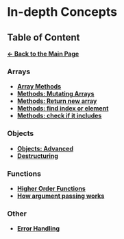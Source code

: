 # In-depth Concepts

## Table of Content

[**&larr; Back to the Main Page**](./../README.md)

<div></div>

### Arrays

- [**Array Methods**](./array-methods.md)
- [**Methods: Mutating Arrays**](./methods-mutate-array.md)
- [**Methods: Return new array**](./methods-return-array.md)
- [**Methods: find index or element**](./methods-find-array.md)
- [**Methods: check if it includes**](./methods-check-if-includes.md)

<div></div>

### Objects

- [**Objects: Advanced**](./advanced-objects.md)
- [**Destructuring**](./destructuring.md)

### Functions

- [**Higher Order Functions**](./higher-order-functions.md)
- [**How argument passing works**](./passing-arguments.md)

<div></div>

### Other

- [**Error Handling**](./error-handling.md)

<div></div>

<br>
